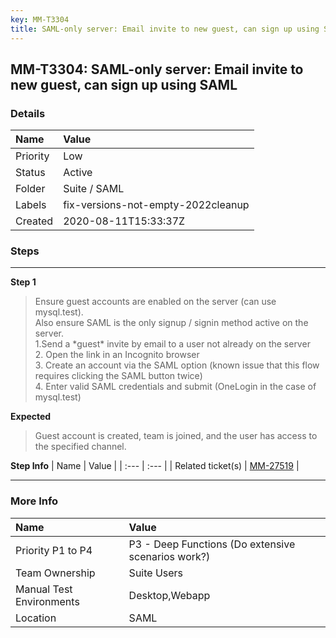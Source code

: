 ```yaml
---
key: MM-T3304
title: SAML-only server: Email invite to new guest, can sign up using SAML
---
```


## MM-T3304: SAML-only server: Email invite to new guest, can sign up using SAML

### Details

| Name     | Value                              |
| :------- | :--------------------------------- |
| Priority | Low                                |
| Status   | Active                             |
| Folder   | Suite / SAML                       |
| Labels   | fix-versions-not-empty-2022cleanup |
| Created  | 2020-08-11T15:33:37Z               |

### Steps

<hr/>

**Step 1**

> <article>Ensure guest accounts are enabled on the server (can use mysql.test).<br>Also ensure SAML is the only signup / signin method active on the server.<br>1.Send a *guest* invite by email to a user not already on the server<br>2. Open the link in an Incognito browser<br>3. Create an account via the SAML option (known issue that this flow requires clicking the SAML button twice)<br>4. Enter valid SAML credentials and submit (OneLogin in the case of mysql.test)</article>

**Expected**

> <article>Guest account is created, team is joined, and the user has access to the specified channel.</article>

**Step Info**
| Name | Value |
| :--- | :--- |
| Related ticket(s) | <a data-issue-key="MM-27519" href="https://mattermost.atlassian.net/browse/MM-27519" rel="58249">MM-27519</a> |

<hr/>

### More Info

| Name                     | Value                                              |
| :----------------------- | :------------------------------------------------- |
| Priority P1 to P4        | P3 - Deep Functions (Do extensive scenarios work?) |
| Team Ownership           | Suite Users                                        |
| Manual Test Environments | Desktop,Webapp                                     |
| Location                 | SAML                                               |
